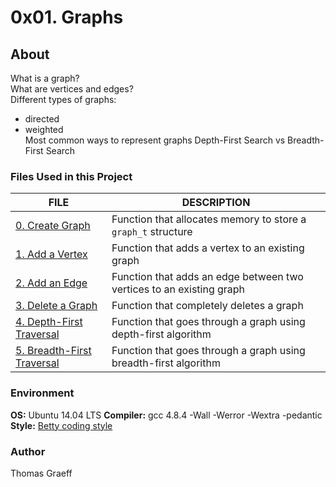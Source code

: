 # 0x01. Graphs

## About
What is a graph?  
What are vertices and edges?  
Different types of graphs:
* directed  
* weighted  
Most common ways to represent graphs
Depth-First Search vs Breadth-First Search 

### Files Used in this Project
FILE | DESCRIPTION
---|----
[0. Create Graph](./0-graph_create.c) | Function that allocates memory to store a `graph_t` structure
[1. Add a Vertex](./1-graph_add_vertex.c) | Function that adds a vertex to an existing graph
[2. Add an Edge](./2-graph_add_edge.c) | Function that adds an edge between two vertices to an existing graph
[3. Delete a Graph](./3-graph_delete.c) | Function that completely deletes a graph
[4. Depth-First Traversal](./4-depth_first_traverse.c) | Function that goes through a graph using depth-first algorithm
[5. Breadth-First Traversal](./5-breadth_first_traverse.c) | Function that goes through a graph using breadth-first algorithm

### Environment
<b>OS:</b> Ubuntu 14.04 LTS
<b>Compiler:</b> gcc 4.8.4 -Wall -Werror -Wextra -pedantic
<b>Style:</b> [Betty coding style](https://github.com/holbertonschool/Betty/blob/master/betty-style.pl)

### Author
Thomas Graeff

